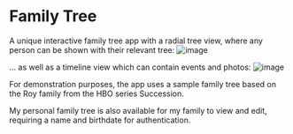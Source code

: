 # Family Tree

A unique interactive family tree app with a radial tree view, where any person can be shown with their relevant tree:
![image](https://github.com/user-attachments/assets/47f5a5e9-41a2-4467-bf77-8971f6a58f64)

... as well as a timeline view which can contain events and photos:
![image](https://github.com/user-attachments/assets/90e8654c-3fc1-4b94-83f4-6a59a74fac4d)

For demonstration purposes, the app uses a sample family tree based on the Roy family from the HBO series Succession.

My personal family tree is also available for my family to view and edit, requiring a name and birthdate for authentication.
